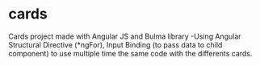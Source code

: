 # cards

Cards project made with Angular JS and Bulma library
-Using Angular Structural Directive (*ngFor), Input Binding (to pass data to child component) to use multiple time the same code with the differents cards.
